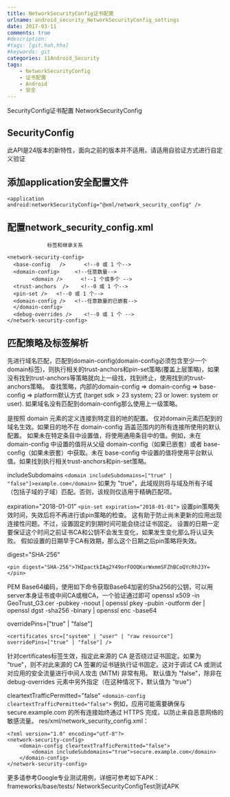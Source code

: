 ```yaml
---
title: NetworkSecurityConfig证书配置
urlname: android_security_NetworkSecurityConfig_settings
date: 2017-03-11
comments: true
#description: 
#tags: [git,hah,hha]
#keywords: git
categories: 11Android_Security
tags:
    - NetworkSecurityConfig
    - 证书配置
    - Android
    - 安全
---
```


SecurityConfig证书配置 NetworkSecurityConfig
##	SecurityConfig
此API是24版本的新特性，面向之前的版本并不适用，请适用自验证方式进行自定义验证
## 添加application安全配置文件
    <application android:networkSecurityConfig="@xml/network_security_config" />

## 配置network_security_config.xml
                 标签和继承关系
```
<network-security-config>
  <base-config   />      <!--0 或 1 个-->
  <domain-config>     <!--任意数量-->
		<domain />      <!--1 个或多个 -->
  <trust-anchors  />    <!--0 或 1 个-->
  <pin-set />   <!--0 或 1 个-->
  <domain-config />   <!--任意数量的已嵌套-->
  </domain-config>    
  <debug-overrides />    <!--0 或 1 个 -->
</network-security-config>
```
## 匹配策略及标签解析
先进行域名匹配，匹配到domain-config(domain-config必须包含至少一个domain标签)，则执行相关的trust-anchors和pin-set策略(覆盖上层策略)，如果没有找到trust-anchors等策略就向上一级找，找到终止，使用找到的trust-anchors策略。 查找策略，内部的domain-config   =>  domain-config => base-config => platform默认方式   (target sdk > 23 system;  23 or lower: system or user).
如果域名没有匹配到domain-config那么使用上一级策略。

<domain-config />
是按照 domain 元素的定义连接到特定目的地的配置。 仅对domain元素匹配到的域名生效。如果目的地不在 domain-config 涵盖范围内的所有连接所使用的默认配置。
如果未在特定条目中设置值，将使用通用条目中的值。例如，未在 domain-config 中设置的值将从父级 domain-config（如果已嵌套）或者 base-config（如果未嵌套）中获取。未在 base-config 中设置的值将使用平台默认值。如果找到执行相关trust-anchors和pin-set策略。

includeSubdomains
```<domain includeSubdomains=["true" | "false"]>example.com</domain>```
如果为 "true"，此域规则将与域及所有子域（包括子域的子域）匹配。否则，该规则仅适用于精确匹配项。

expiration="2018-01-01"
```<pin-set expiration="2018-01-01">```
设置pin策略失效时间，失效后将不再进行该pin策略的检查。
这有助于防止尚未更新的应用出现连接性问题。不过，设置固定的到期时间可能会绕过证书固定。
设置的日期一定要保证这个时间之前证书CA和公钥不会发生变化，如果发生变化那么将认证失败。
假如设置的日期早于CA有效期，那么这个日期之后pin策略将失效。

digest="SHA-256"
```
<pin digest="SHA-256">7HIpactkIAq2Y49orFOOQKurWxmmSFZhBCoQYcRhJ3Y=</pin>
```
PEM Base64编码，使用如下命令获取Base64加密的Sha256的公钥，可以用server本身证书或中间CA或根CA，一个验证通过即可
openssl x509 -in GeoTrust_G3.cer -pubkey -noout | openssl pkey -pubin -outform der | openssl dgst -sha256 -binary | openssl enc -base64

overridePins=["true" | "false"]
```
<certificates src=["system" | "user" | "raw resource"]    overridePins=["true" | "false"] />
```
针对certificates标签生效，指定此来源的 CA 是否绕过证书固定。如果为 "true"，则不对此来源的 CA 签署的证书链执行证书固定。这对于调试 CA 或测试对应用的安全流量进行中间人攻击 (MiTM) 非常有用。
默认值为 "false"，除非在 debug-overrides 元素中另外指定（在这种情况下，默认值为 "true"）

cleartextTrafficPermitted="false"
```<domain-config cleartextTrafficPermitted="false">```
例如，应用可能需要确保与 secure.example.com 的所有连接始终通过 HTTPS 完成，以防止来自恶意网络的敏感流量。
res/xml/network_security_config.xml：
```
<?xml version="1.0" encoding="utf-8"?>
<network-security-config>
    <domain-config cleartextTrafficPermitted="false">
        <domain includeSubdomains="true">secure.example.com</domain>
    </domain-config>
</network-security-config>
```
更多请参考Google专业测试用例，详细可参考如下APK： 
frameworks/base/tests/ NetworkSecurityConfigTest测试APK
